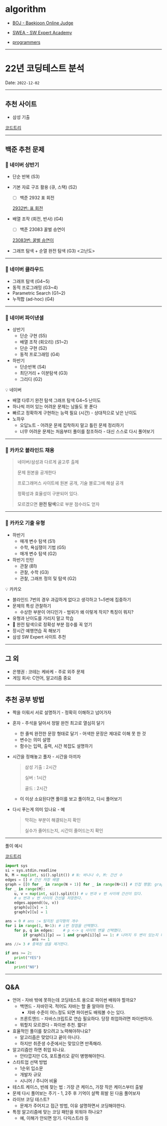 # algorithm

- [BOJ - Baekjoon Online Judge](https://www.acmicpc.net/)

- [SWEA - SW Expert Academy](https://swexpertacademy.com/main/main.do)

- [programmers](https://school.programmers.co.kr/)

---
# 22년 코딩테스트 분석

Date: `2022-12-02`

---

## 추천 사이트

- 삼성 기출

[코드트리](https://www.codetree.ai/landing)

---

## 백준 추천 문제

### 📗 네이버 상반기

- 단순 반복 (S3)
- 기본 자료 구조 활용 (큐, 스택) (S2)
    - [ ]  백준 2932 표 회전
    
    [2932번: 표 회전](https://www.acmicpc.net/problem/2932)
    
- 배열 조작 (회전, 반사) (G4)
    - [ ]  백준 23083 꿀벌 승연이
    
    [23083번: 꿀벌 승연이](https://www.acmicpc.net/problem/23083)
    
- 그래프 탐색 + 순열 완전 탐색 (G3) <고난도>

---

### 📗 네이버 클라우드

- 그래프 탐색 (G4~5)
- 동적 프로그래밍 (G3~4)
- Parametric Search (G1~2)
- 누적합 (ad-hoc) (G4)

---

### 📗 네이버 파이낸셜

- 상반기
    - 단순 구현 (S5)
    - 배열 조작 (회오리) (S1~2)
    - 단순 구현 (S2)
    - 동적 프로그래밍 (G4)
- 하반기
    - 단순반복 (S4)
    - 최단거리 + 이분탐색 (G3)
    - 그리디 (G2)

<aside>
💡 네이버

- 배열 다루기 완전 탐색 그래프 탐색 G4~5 난이도
- 하나씩 끼어 있는 어려운 문제는 남들도 못 푼다
- 빠르고 정확하게 구현하는 능력 필요 (시간) - 상대적으로 낮은 난이도
- 노하우
    - 오답노트 - 어려운 문제 집착하지 말고 틀린 문제 정리하기
    - 너무 어려운 문제는 처음부터 풀이를 참조하라 - 대신 스스로 다시 풀어보기
</aside>

---

### 📙 카카오 블라인드 채용

> 네이버/삼성과 다르게 골고루 출제
> 
> 
> 문제 원본을 공개한다
> 
> 프로그래머스 사이트에 원본 공개, 기술 블로그에 해설 공개
> 
> 정확성과 효율성이 구분되어 있다.
> 
> 모르겠으면 **완전 탐색**으로 부분 점수라도 얻자
> 

---

### 📙 카카오 기출 유형

- 하반기
    - 매개 변수 탐색 (S1)
    - 수학, 욕심쟁이 기법 (G5)
    - 매개 변수 탐색 (G2)
- 하반기 인턴
    - 관찰 (B1)
    - 관찰, 수학 (G3)
    - 관찰, 그래프 정의 및 탐색 (G2)

<aside>
💡 카카오

- 블라인드 7번의 경우 과감하게 없다고 생각하고 1~5번에 집중하기
- 문제의 특성 관찰하기
    - 수상한 부분이 어디인가 - 범위가 왜 이렇게 작지? 특징이 뭐지?
- 유형과 난이도를 가리지 말고 학습
- 💫 완전 탐색으로 정확성 부분 점수를 꼭 얻기
- 장시간 예행연습 꼭 해보기
- 삼성 SW Expert 사이트 추천
</aside>

---

## 그 외

- 은행권 : 코테는 케바케 - 주로 외주 문제
- 게임 회사: C언어, 알고리즘 중요

---

## 추천 공부 방법

- 짝을 이뤄서 서로 설명하기 - 정확히 이해하고 넘어가자
- 혼자 - 주석을 달아서 정말 완전 최고로 열심히 달기
    - 한 줄씩 완전한 문장 형태로 달기 - 어색한 문장은 제대로 이해 못 한 것
    - 변수는 의미 설명
    - 함수는 입력, 출력, 시간 복잡도 설명하기
- 시간을 정해놓고 풀자 - 시간을 아끼자
    
    > 삼성 기출 : 2시간
    > 
    > 
    > 실버 : 1시간
    > 
    > 골드 : 2시간
    > 
    - 이 이상 소요된다면 풀이를 보고 풀이하고, 다시 풀어보기
- 다시 푸는게 의미 있나요 - 예
    
    > 막히는 부분이 해결되는지 확인
    > 
    > 
    > 실수가 줄어드는지, 시간이 줄어드는지 확인
    > 
    

---

풀이 예시

[코드트리](https://www.codetree.ai/frequent-problems/triangular-relationship/description)

```python
import sys
si = sys.stdin.readline
N, M = map(int, si().split()) # N: 바나나 수, M: 간선 수
edges = [] # 간선 저장 배열
graph = [[0 for _ in range(N + 1)] for _ in range(N+1)] # 인접 행렬; graph[i][j] = 1 이라면, i 와 j 사이에 간선이 존재한다.
for _ in range(M):
	u, v = map(int, si().split()) # u 번과 v 번 사이에 간선이 있다.
	# u 번과 v 번 사이의 간선을 저장한다.
	edges.append((u, v))
	graph[u][v] = 1
	graph[v][u] = 1

ans = 0 # ans := 탐지된 삼각형의 개수
for i in range(1, N+1): # i번 정점을 선택했다.
	for p, q in edges:    # p <-> q 사이의 변을 선택했다.
		if graph[i][p] == 1 and graph[i][q] == 1: # 나머지 두 변이 있는지 확인한다.
			ans += 1
ans //= 3 # 중복된 셈을 제거한다.

if ans >= 2:
	print("YES")
else:
	print("NO")
```

---

## Q&A

- 언어 - 자바 밖에 못하는데 코딩테스트 용으로 파이썬 배워야 할까요?
    - 백엔드 - 자바민국. 적어도 자바는 할 줄 알아야 한다.
        - 자바 수준이 어느정도 되면 파이썬도 배워볼 수는 있다.
    - 프론트엔드 - 자바스크립트로 연습 필요하다. 당장 취업하려면 파이썬하자.
    - 뭐할지 모르겠다 - 파이썬 추천. 짧다!
- 효율적인 풀이를 찾으려고 노력해야하나요?
    - 알고리즘은 맞았다고 끝이 아니다.
    - 하지만 취준생 수준에서는 맞았으면 만족해라.
- 알고리즘만 하면 취업 되나요.
    - 안타깝지만 CS, 포트폴리오 같이 병행해야한다.
- 스타트업 선택 방법
    - 1순위 입소문
    - 개발자 규모
    - 시니어 / 주니어 비율
- 테스트 케이스, 반례 찾는 법 : 가장 큰 케이스, 가장 작은 케이스부터 출발
- 문제 다시 풀어보는 주기 - 1, 2주 후 기억이 살짝 휘발 된 다음 풀어보자
- 라이브 코딩 테스트?
    - 문제가 주어지고 접근 방법, 이유 설명하면서 코딩해야한다.
- 특정 알고리즘에 맞는 코딩 패턴을 외워야 하나요?
    - 예, 이해가 안되면 암기. 다익스트라 등
